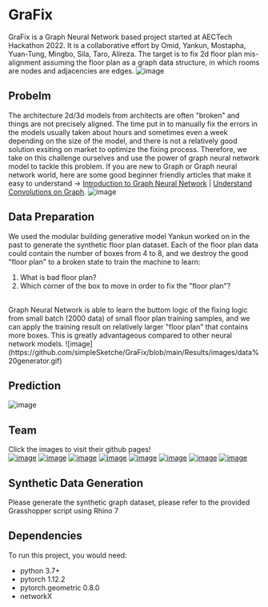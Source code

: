 # GraFix
GraFix is a Graph Neural Network based project started at AECTech Hackathon 2022. It is a collaborative effort by Omid, Yankun, Mostapha, Yuan-Tung, Mingbo, Sila, Taro, Alireza. The target is to fix 2d floor plan mis-alignment assuming the floor plan as a graph data structure, in which rooms are nodes and adjacencies are edges.
![image](https://github.com/simpleSketche/GraFix/blob/main/Results/images/predict%20data.gif)

## Probelm
The architecture 2d/3d models from architects are often "broken" and things are not precisely aligned. The time put in to manually fix the errors in the models usually taken about hours and sometimes even a week depending on the size of the model, and there is not a relatively good solution exsiting on market to optimize the fixing process. Therefore, we take on this challenge ourselves and use the power of graph neural network model to tackle this problem. If you are new to Graph or Graph neural network world, here are some good beginner friendly articles that make it easy to understand -> [Introduction to Graph Neural Network](https://distill.pub/2021/gnn-intro/) | [Understand Convolutions on Graph](https://distill.pub/2021/understanding-gnns/).
![image](https://user-images.githubusercontent.com/71196100/200374021-3603563d-1031-4b5b-8175-b3792dca0a80.png)

## Data Preparation
We used the modular building generative model Yankun worked on in the past to generate the synthetic floor plan dataset. Each of the floor plan data could contain the number of boxes from 4 to 8, and we destroy the good "floor plan" to a broken state to train the machine to learn:
1. What is bad floor plan?
2. Which corner of the box to move in order to fix the "floor plan"?
<br>
Graph Neural Network is able to learn the buttom logic of the fixing logic from small batch (2000 data) of small floor plan training samples, and we can apply the training result on relatively larger "floor plan" that contains more boxes. This is greatly advantageous compared to other neural network models.
![image](https://github.com/simpleSketche/GraFix/blob/main/Results/images/data%20generator.gif)

## Prediction
![image](https://user-images.githubusercontent.com/71196100/200372202-b45c4124-59f5-4d7d-b7a9-c71464247467.png)

## Team
Click the images to visit their github pages!
<br>
[![image](https://user-images.githubusercontent.com/71196100/200363326-11f51cab-0df9-449f-a33d-57a6cbe175ee.png)](https://github.com/simpleSketche)
[![image](https://user-images.githubusercontent.com/71196100/200363532-1a264ae7-0207-4ae9-a202-cc29fb18e8ca.png)](https://github.com/OmidSaj)
[![image](https://user-images.githubusercontent.com/71196100/200363710-a56c2c3f-c4ba-4f32-9677-870368cbebc5.png)](https://github.com/ngulgec)
[![image](https://user-images.githubusercontent.com/71196100/200364102-a190c599-6652-4fa3-93d3-2c52832a3021.png)](https://github.com/ton731)
[![image](https://user-images.githubusercontent.com/71196100/200364698-8e3ebd56-0e7d-452b-b5b6-55ba217fc334.png)](https://github.com/mostaphaRoudsari)
[![image](https://user-images.githubusercontent.com/71196100/200364997-2739efcb-7f11-4d38-a3a2-6b15dd6ba670.png)](https://github.com/MingboPeng)
[![image](https://user-images.githubusercontent.com/71196100/200366117-041be235-8ba4-4378-9ce5-8738bff5903b.png)](https://github.com/tnarah)
[![image](https://user-images.githubusercontent.com/71196100/200366292-2880c5af-66ee-49b3-be91-9a08f94b6b5b.png)](https://github.com/Memortal)

## Synthetic Data Generation
Please generate the synthetic graph dataset, please refer to the provided Grasshopper script using Rhino 7

## Dependencies
To run this project, you would need:
- python 3.7+
- pytorch 1.12.2
- pytorch.geometric 0.8.0
- networkX


